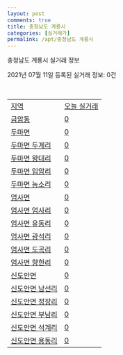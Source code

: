```yaml
---
layout: post
comments: true
title: 충청남도 계룡시
categories: [실거래가]
permalink: /apt/충청남도 계룡시
---
```


충청남도 계룡시 실거래 정보

2021년 07월 11일 등록된 실거래 정보: 0건

<script type="text/javascript">
  google.charts.load('current', {'packages':['corechart']});
  google.charts.setOnLoadCallback(drawChart);

  function drawChart() {
    var data = google.visualization.arrayToDataTable([['거래일', '매매', '전월세', '전매'], ['20-07', 63, 43, 0], ['20-08', 83, 53, 0], ['20-09', 42, 40, 0], ['20-10', 57, 64, 0], ['20-11', 90, 71, 0], ['20-12', 122, 89, 0], ['21-01', 84, 110, 0], ['21-02', 62, 57, 0], ['21-03', 93, 56, 0], ['21-04', 109, 45, 0], ['21-05', 102, 36, 93], ['21-06', 71, 75, 15], ['21-07', 5, 5, 2]]);

    var options = {
      title: '최근 1년간 유형별 거래량 추이',
      legend: { position: 'bottom' }
    };

    var chart = new google.visualization.LineChart(document.getElementById('columnchart_material'));
    chart.draw(data, (options));
  }
</script>

<div id="columnchart_material" style="width: 95%; margin-left: -35px"></div>
<br>
<table class="sortable">
  <tr>
    <td><a href="#">지역</a></td>
    <td><a href="#">오늘 실거래</a></td>
  </tr>

  
  <tr class="item">
    <td><a href="충청남도 계룡시 금암동">금암동</a></td>
    <td><a href="충청남도 계룡시 금암동">0</a></td>
  </tr>
    

  <tr class="item">
    <td><a href="충청남도 계룡시 두마면">두마면</a></td>
    <td><a href="충청남도 계룡시 두마면">0</a></td>
  </tr>
    

  <tr class="item">
    <td><a href="충청남도 계룡시 두마면 두계리">두마면 두계리</a></td>
    <td><a href="충청남도 계룡시 두마면 두계리">0</a></td>
  </tr>
    

  <tr class="item">
    <td><a href="충청남도 계룡시 두마면 왕대리">두마면 왕대리</a></td>
    <td><a href="충청남도 계룡시 두마면 왕대리">0</a></td>
  </tr>
    

  <tr class="item">
    <td><a href="충청남도 계룡시 두마면 입암리">두마면 입암리</a></td>
    <td><a href="충청남도 계룡시 두마면 입암리">0</a></td>
  </tr>
    

  <tr class="item">
    <td><a href="충청남도 계룡시 두마면 농소리">두마면 농소리</a></td>
    <td><a href="충청남도 계룡시 두마면 농소리">0</a></td>
  </tr>
    

  <tr class="item">
    <td><a href="충청남도 계룡시 엄사면">엄사면</a></td>
    <td><a href="충청남도 계룡시 엄사면">0</a></td>
  </tr>
    

  <tr class="item">
    <td><a href="충청남도 계룡시 엄사면 엄사리">엄사면 엄사리</a></td>
    <td><a href="충청남도 계룡시 엄사면 엄사리">0</a></td>
  </tr>
    

  <tr class="item">
    <td><a href="충청남도 계룡시 엄사면 유동리">엄사면 유동리</a></td>
    <td><a href="충청남도 계룡시 엄사면 유동리">0</a></td>
  </tr>
    

  <tr class="item">
    <td><a href="충청남도 계룡시 엄사면 광석리">엄사면 광석리</a></td>
    <td><a href="충청남도 계룡시 엄사면 광석리">0</a></td>
  </tr>
    

  <tr class="item">
    <td><a href="충청남도 계룡시 엄사면 도곡리">엄사면 도곡리</a></td>
    <td><a href="충청남도 계룡시 엄사면 도곡리">0</a></td>
  </tr>
    

  <tr class="item">
    <td><a href="충청남도 계룡시 엄사면 향한리">엄사면 향한리</a></td>
    <td><a href="충청남도 계룡시 엄사면 향한리">0</a></td>
  </tr>
    

  <tr class="item">
    <td><a href="충청남도 계룡시 신도안면">신도안면</a></td>
    <td><a href="충청남도 계룡시 신도안면">0</a></td>
  </tr>
    

  <tr class="item">
    <td><a href="충청남도 계룡시 신도안면 남선리">신도안면 남선리</a></td>
    <td><a href="충청남도 계룡시 신도안면 남선리">0</a></td>
  </tr>
    

  <tr class="item">
    <td><a href="충청남도 계룡시 신도안면 정장리">신도안면 정장리</a></td>
    <td><a href="충청남도 계룡시 신도안면 정장리">0</a></td>
  </tr>
    

  <tr class="item">
    <td><a href="충청남도 계룡시 신도안면 부남리">신도안면 부남리</a></td>
    <td><a href="충청남도 계룡시 신도안면 부남리">0</a></td>
  </tr>
    

  <tr class="item">
    <td><a href="충청남도 계룡시 신도안면 석계리">신도안면 석계리</a></td>
    <td><a href="충청남도 계룡시 신도안면 석계리">0</a></td>
  </tr>
    

  <tr class="item">
    <td><a href="충청남도 계룡시 신도안면 용동리">신도안면 용동리</a></td>
    <td><a href="충청남도 계룡시 신도안면 용동리">0</a></td>
  </tr>
    


</table>


    